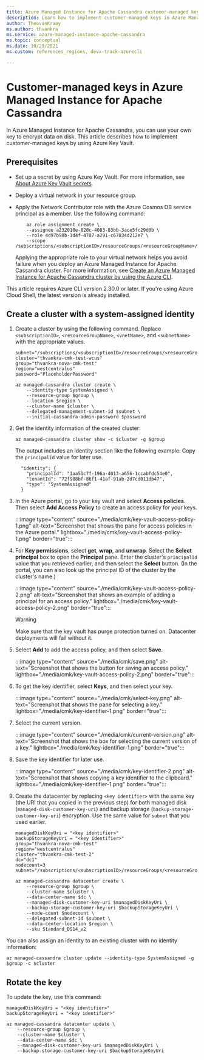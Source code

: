 ```yaml
---
title: Azure Managed Instance for Apache Cassandra customer-managed keys
description: Learn how to implement customer-managed keys in Azure Managed Instance for Apache Cassandra by using Azure Key Vault.
author: TheovanKraay
ms.author: thvankra
ms.service: azure-managed-instance-apache-cassandra
ms.topic: conceptual
ms.date: 10/29/2021
ms.custom: references_regions, devx-track-azurecli

---
```


# Customer-managed keys in Azure Managed Instance for Apache Cassandra

In Azure Managed Instance for Apache Cassandra, you can use your own key to encrypt data on disk. This article describes how to implement customer-managed keys by using Azure Key Vault.

## Prerequisites

- Set up a secret by using Azure Key Vault. For more information, see [About Azure Key Vault secrets](/azure/key-vault/secrets/about-secrets).
- Deploy a virtual network in your resource group.
- Apply the Network Contributor role with the Azure Cosmos DB service principal as a member. Use the following command:

  ```azurecli-interactive  
      az role assignment create \
      --assignee a232010e-820c-4083-83bb-3ace5fc29d0b \
      --role 4d97b98b-1d4f-4787-a291-c67834d212e7 \
      --scope /subscriptions/<subscriptionID>/resourceGroups/<resourceGroupName>/providers/Microsoft.Network/virtualNetworks/<vnetName>
  ```

  Applying the appropriate role to your virtual network helps you avoid failure when you deploy an Azure Managed Instance for Apache Cassandra cluster. For more information, see [Create an Azure Managed Instance for Apache Cassandra cluster by using the Azure CLI](create-cluster-cli.md).

This article requires Azure CLI version 2.30.0 or later. If you're using Azure Cloud Shell, the latest version is already installed.

## <a id="create-cluster"></a>Create a cluster with a system-assigned identity

1. Create a cluster by using the following command. Replace `<subscriptionID>`, `<resourceGroupName>`, `<vnetName>`, and `<subnetName>` with the appropriate values.

    ```azurecli-interactive
    subnet="/subscriptions/<subscriptionID>/resourceGroups/<resourceGroupName>/providers/Microsoft.Network/virtualNetworks/<vnetName>/subnets/<subnetName>"
    cluster="thvankra-cmk-test-wcus"
    group="thvankra-nova-cmk-test"
    region="westcentralus"
    password="PlaceholderPassword"
    
    az managed-cassandra cluster create \
        --identity-type SystemAssigned \
        --resource-group $group \
        --location $region \
        --cluster-name $cluster \
        --delegated-management-subnet-id $subnet \
        --initial-cassandra-admin-password $password
    ```

1. Get the identity information of the created cluster:

    ```azurecli-interactive
    az managed-cassandra cluster show -c $cluster -g $group
    ```

    The output includes an identity section like the following example. Copy the `principalId` value for later use.

    ```shell
      "identity": {
        "principalId": "1aa51c7f-196a-4013-a656-1ccabfdc54e0",
        "tenantId": "72f988bf-86f1-41af-91ab-2d7cd011db47",
        "type": "SystemAssigned"
      }
    ```

1. In the Azure portal, go to your key vault and select **Access policies**. Then select **Add Access Policy** to create an access policy for your keys.

   :::image type="content" source="./media/cmk/key-vault-access-policy-1.png" alt-text="Screenshot that shows the pane for access policies in the Azure portal." lightbox="./media/cmk/key-vault-access-policy-1.png" border="true":::

1. For **Key permissions**, select **get**, **wrap**, and **unwrap**. Select the **Select principal** box to open the **Principal** pane. Enter the cluster's `principalId` value that you retrieved earlier, and then select the **Select** button. (In the portal, you can also look up the principal ID of the cluster by the cluster's name.)

   :::image type="content" source="./media/cmk/key-vault-access-policy-2.png" alt-text="Screenshot that shows an example of adding a principal for an access policy." lightbox="./media/cmk/key-vault-access-policy-2.png" border="true":::

   > [!WARNING]
   > Make sure that the key vault has purge protection turned on. Datacenter deployments will fail without it.

1. Select **Add** to add the access policy, and then select **Save**.

   :::image type="content" source="./media/cmk/save.png" alt-text="Screenshot that shows the button for saving an access policy." lightbox="./media/cmk/key-vault-access-policy-2.png" border="true":::

1. To get the key identifier, select **Keys**, and then select your key.

   :::image type="content" source="./media/cmk/select-key.png" alt-text="Screenshot that shows the pane for selecting a key." lightbox="./media/cmk/key-identifier-1.png" border="true":::

1. Select the current version.

   :::image type="content" source="./media/cmk/current-version.png" alt-text="Screenshot that shows the box for selecting the current version of a key." lightbox="./media/cmk/key-identifier-1.png" border="true":::

1. Save the key identifier for later use.

   :::image type="content" source="./media/cmk/key-identifier-2.png" alt-text="Screenshot that shows copying a key identifier to the clipboard." lightbox="./media/cmk/key-identifier-1.png" border="true":::

1. Create the datacenter by replacing `<key identifier>` with the same key (the URI that you copied in the previous step) for both managed disk (`managed-disk-customer-key-uri`) and backup storage (`backup-storage-customer-key-uri`) encryption. Use the same value for `subnet` that you used earlier.

    ```azurecli-interactive
    managedDiskKeyUri = "<key identifier>"
    backupStorageKeyUri = "<key identifier>"
    group="thvankra-nova-cmk-test"
    region="westcentralus"
    cluster="thvankra-cmk-test-2"
    dc="dc1"
    nodecount=3
    subnet="/subscriptions/<subscriptionID>/resourceGroups/<resourceGroupName>/providers/Microsoft.Network/virtualNetworks/<vnetName>/subnets/<subnetName>"
        
    az managed-cassandra datacenter create \
        --resource-group $group \
        --cluster-name $cluster \
        --data-center-name $dc \
        --managed-disk-customer-key-uri $managedDiskKeyUri \
        --backup-storage-customer-key-uri $backupStorageKeyUri \
        --node-count $nodecount \
        --delegated-subnet-id $subnet \
        --data-center-location $region \
        --sku Standard_DS14_v2
    ```

You can also assign an identity to an existing cluster with no identity information:

```azurecli-interactive
az managed-cassandra cluster update --identity-type SystemAssigned -g $group -c $cluster
```

## <a id="update-cluster"></a>Rotate the key

To update the key, use this command:

```azurecli-interactive
managedDiskKeyUri = "<key identifier>"
backupStorageKeyUri = "<key identifier>"
    
az managed-cassandra datacenter update \
    --resource-group $group \
    --cluster-name $cluster \ 
    --data-center-name $dc \
    --managed-disk-customer-key-uri $managedDiskKeyUri \
    --backup-storage-customer-key-uri $backupStorageKeyUri
```
